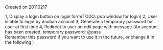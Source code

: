 Created on 20110217

1, Display a login button on login form(TODO: pop window for login)
2, User is able to login by douban account
3, Generate a temporary password for user at first time
4, Redirect to user on edit page with message (An account has been created, temporary password: @pass<br /> Remember this password if you want to use it in the future, or change it in the following )